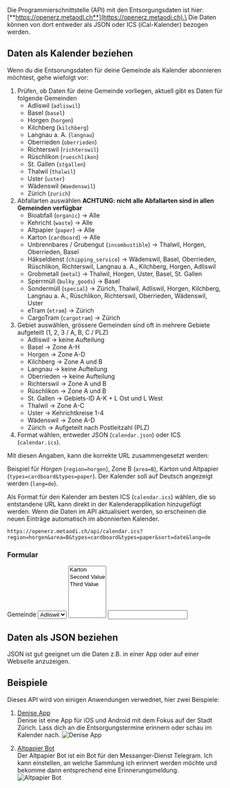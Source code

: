 Die Programmierschnittstelle (API) mit den Entsorgungsdaten ist hier: [**https://openerz.metaodi.ch**](https://openerz.metaodi.ch).\
Die Daten können von dort entweder als JSON oder ICS (iCal-Kalender) bezogen werden.

## Daten als Kalender beziehen

Wenn du die Entsorungsdaten für deine Gemeinde als Kalender abonnieren möchtest, gehe wiefolgt vor:

1. Prüfen, ob Daten für deine Gemeinde vorliegen, aktuell gibt es Daten für folgende Gemeinden
    * Adliswil (`adliswil`)
    * Basel (`basel`)
    * Horgen (`horgen`)
    * Kilchberg (`kilchberg`)
    * Langnau a. A. (`langnau`)
    * Oberrieden (`oberrieden`)
    * Richterswil (`richterswil`)
    * Rüschlikon (`rueschlikon`)
    * St. Gallen (`stgallen`)
    * Thalwil (`thalwil`)
    * Uster (`uster`)
    * Wädenswil (`Waedenswil`)
    * Zürich (`zurich`)
1. Abfallarten auswählen **ACHTUNG: nicht alle Abfallarten sind in allen Gemeinden verfügbar**
    * Bioabfall (`organic`) -> Alle
    * Kehricht (`waste`) -> Alle
    * Altpapier (`paper`) -> Alle
    * Karton (`cardboard`) -> Alle
    * Unbrennbares / Grubengut (`incombustible`) -> Thalwil, Horgen, Oberrieden, Basel
    * Häkseldienst (`chipping_service`) -> Wädenswil, Basel, Oberrieden, Rüschlikon, Richterswil, Langnau a. A., Kilchberg, Horgen, Adliswil
    * Grobmetall (`metal`) -> Thalwil, Horgen, Uster, Basel, St. Gallen
    * Sperrmüll (`bulky_goods`) -> Basel
    * Sondermüll (`special`) -> Zürich, Thalwil, Adliswil, Horgen, Kilchberg, Langnau a. A., Rüschlikon, Richterswil, Oberrieden, Wädenswil, Uster
    * eTram (`etram`) -> Zürich
    * CargoTram (`cargotram`) -> Zürich
1. Gebiet auswählen, grössere Gemeinden sind oft in mehrere Gebiete aufgeteilt (1, 2, 3 / A, B, C / PLZ)
    * Adliswil -> keine Aufteilung
    * Basel -> Zone A-H
    * Horgen -> Zone A-D
    * Kilchberg -> Zone A und B
    * Langnau -> keine Aufteilung
    * Oberrieden -> keine Aufteilung
    * Richterswil -> Zone A und B
    * Rüschlikon -> Zone A und B
    * St. Gallen -> Gebiets-ID A-K + L Ost und L West
    * Thalwil -> Zone A-C
    * Uster -> Kehrichtkreise 1-4
    * Wädenswil -> Zone A-D
    * Zürich -> Aufgeteilt nach Postleitzahl (PLZ)
 1. Format wählen, entweder JSON (`calendar.json`) oder ICS (`calendar.ics`). 
    
 Mit diesen Angaben, kann die korrekte URL zusammengesetzt werden:
 
 Beispiel für *Horgen* (`region=horgen`), Zone B (`area=B`), Karton und Altpapier (`types=cardboard&types=paper`).
 Der Kalender soll auf Deutsch angezeigt werden (`lang=de`).
 
 Als Format für den Kalender am besten ICS (`calendar.ics`) wählen, die so entstandene URL kann direkt in der Kalenderapplikation hinzugefügt werden.
 Wenn die Daten im API aktualisiert werden, so erscheinen die neuen Einträge automatisch im abonnierten Kalender.
 
 ```
 https://openerz.metaodi.ch/api/calendar.ics?region=horgen&area=B&types=cardboard&types=paper&sort=date&lang=de
 ```
 
### Formular

<form id="url-form">
  <lable for="gemeinde">Gemeinde</lable>
  <select name="gemeinde">
    <option value="adliswil">Adliswil</option>
  </select>
  <select name="art" multiple size="7">
     <option value="cardboard">Karton</option>
     <option value="second">Second Value</option>
     <option value="third">Third Value</option>
  </select>
  <input name="area" />
</form>
 
 ## Daten als JSON beziehen
 
 JSON ist gut geeignet um die Daten z.B. in einer App oder auf einer Webseite anzuzeigen. 
 
 ## Beispiele
 
 Dieses API wird von einigen Anwendungen verwednet, hier zwei Beispiele:
 
 1. [Denise App](https://www.stadt-zuerich.ch/portal/de/index/ogd/anwendungen/2022/deniseapp.html)\
    Denise ist eine App für iOS und Android mit dem Fokus auf der Stadt Zürich. Lass dich an die Entsorgungstermine erinnern oder schau im Kalender nach.
    ![Denise App](https://www.stadt-zuerich.ch/content/portal/de/index/ogd/anwendungen/2022/deniseapp/_jcr_content/mainparsys/graphic/image.1752.png/1641206645649.png)
    
 1. [Altpapier Bot](https://www.stadt-zuerich.ch/portal/de/index/ogd/anwendungen/2020/altbapier_bot.html)\
    Der Altpapier Bot ist ein Bot für den Messanger-Dienst Telegram. Ich kann einstellen, an welche Sammlung ich erinnert werden möchte und bekomme dann entsprechend eine Erinnerungsmeldung.
    ![Altpapier Bot](https://www.stadt-zuerich.ch/content/portal/de/index/ogd/anwendungen/2020/altbapier_bot/_jcr_content/mainparsys/graphic_394334147/image.1752.png/1600523018815.png)
